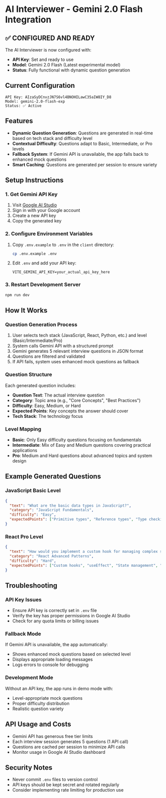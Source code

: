 # AI Interviewer - Gemini 2.0 Flash Integration

## ✅ **CONFIGURED AND READY**

The AI Interviewer is now configured with:
- **API Key**: Set and ready to use
- **Model**: Gemini 2.0 Flash (Latest experimental model)
- **Status**: Fully functional with dynamic question generation

## Current Configuration
```
API Key: AIzaSyDCnvzJN7S6vl4BNOHILawC35aIW8IY_D8
Model: gemini-2.0-flash-exp
Status: ✅ Active
```

## Features
- **Dynamic Question Generation**: Questions are generated in real-time based on tech stack and difficulty level
- **Contextual Difficulty**: Questions adapt to Basic, Intermediate, or Pro levels
- **Fallback System**: If Gemini API is unavailable, the app falls back to enhanced mock questions
- **Smart Caching**: Questions are generated per session to ensure variety

## Setup Instructions

### 1. Get Gemini API Key
1. Visit [Google AI Studio](https://makersuite.google.com/app/apikey)
2. Sign in with your Google account
3. Create a new API key
4. Copy the generated key

### 2. Configure Environment Variables
1. Copy `.env.example` to `.env` in the `client` directory:
   ```bash
   cp .env.example .env
   ```

2. Edit `.env` and add your API key:
   ```
   VITE_GEMINI_API_KEY=your_actual_api_key_here
   ```

### 3. Restart Development Server
```bash
npm run dev
```

## How It Works

### Question Generation Process
1. User selects tech stack (JavaScript, React, Python, etc.) and level (Basic/Intermediate/Pro)
2. System calls Gemini API with a structured prompt
3. Gemini generates 5 relevant interview questions in JSON format
4. Questions are filtered and validated
5. If API fails, system uses enhanced mock questions as fallback

### Question Structure
Each generated question includes:
- **Question Text**: The actual interview question
- **Category**: Topic area (e.g., "Core Concepts", "Best Practices")
- **Difficulty**: Easy, Medium, or Hard
- **Expected Points**: Key concepts the answer should cover
- **Tech Stack**: The technology focus

### Level Mapping
- **Basic**: Only Easy difficulty questions focusing on fundamentals
- **Intermediate**: Mix of Easy and Medium questions covering practical applications
- **Pro**: Medium and Hard questions about advanced topics and system design

## Example Generated Questions

### JavaScript Basic Level
```json
{
  "text": "What are the basic data types in JavaScript?",
  "category": "JavaScript Fundamentals",
  "difficulty": "Easy",
  "expectedPoints": ["Primitive types", "Reference types", "Type checking"]
}
```

### React Pro Level
```json
{
  "text": "How would you implement a custom hook for managing complex state with side effects?",
  "category": "React Advanced Patterns",
  "difficulty": "Hard",
  "expectedPoints": ["Custom hooks", "useEffect", "State management", "Side effects"]
}
```

## Troubleshooting

### API Key Issues
- Ensure API key is correctly set in `.env` file
- Verify the key has proper permissions in Google AI Studio
- Check for any quota limits or billing issues

### Fallback Mode
If Gemini API is unavailable, the app automatically:
- Shows enhanced mock questions based on selected level
- Displays appropriate loading messages
- Logs errors to console for debugging

### Development Mode
Without an API key, the app runs in demo mode with:
- Level-appropriate mock questions
- Proper difficulty distribution
- Realistic question variety

## API Usage and Costs
- Gemini API has generous free tier limits
- Each interview session generates 5 questions (1 API call)
- Questions are cached per session to minimize API calls
- Monitor usage in Google AI Studio dashboard

## Security Notes
- Never commit `.env` files to version control
- API keys should be kept secret and rotated regularly
- Consider implementing rate limiting for production use
